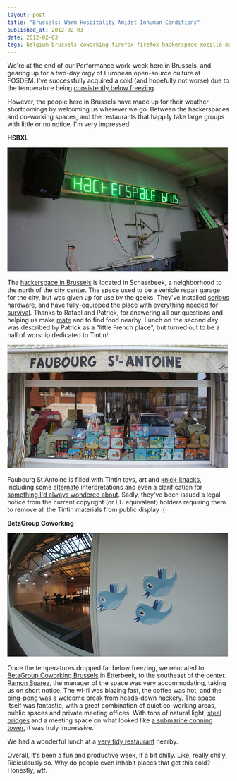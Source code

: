 ```yaml
---
layout: post
title: "Brussels: Warm Hospitality Amidst Inhuman Conditions"
published_at: 2012-02-03
date: 2012-02-03
tags: belgium brussels coworking firefox firefox hackerspace mozilla mozilla
---
```


We're at the end of our Performance work-week here in Brussels, and gearing up for a two-day orgy of European open-source culture at FOSDEM. I've successfully acquired a cold (and hopefully not worse) due to the temperature being [consistently below freezing](http://j.mp/xUY8FQ).

However, the people here in Brussels have made up for their weather shortcomings by welcoming us wherever we go. Between the hackerspaces and co-working spaces, and the restaurants that happily take large groups with little or no notice, I'm very impressed!

**HSBXL**

[![Performance work-week, Brussels 2012](6800516745_02d5604af2.jpg)](http://www.flickr.com/photos/autonome/6800516745/ "Performance work-week, Brussels 2012 by autonome, on Flickr")

The [hackerspace in Brussels](https://hackerspace.be/) is located in Schaerbeek, a neighborhood to the north of the city center. The space used to be a vehicle repair garage for the city, but was given up for use by the geeks. They've installed [serious hardware](http://www.flickr.com/photos/autonome/6800517943/in/photostream "oscillosock!"), and have fully-equipped the place with [everything needed for survival](http://www.flickr.com/photos/autonome/6800515533/in/photostream). Thanks to Rafael and Patrick, for answering all our questions and helping us make [mate](http://en.wikipedia.org/wiki/Mate_%28beverage%29) and to find food nearby. Lunch on the second day was described by Patrick as a "little French place", but turned out to be a hall of worship dedicated to Tintin!

[![Performance work-week, Brussels 2012](6800526749_c9d485f250.jpg)](http://www.flickr.com/photos/autonome/6800526749/ "Performance work-week, Brussels 2012 by autonome, on Flickr")

Faubourg St Antoine is filled with Tintin toys, art and [knick-knacks](http://www.flickr.com/photos/autonome/6800526217/in/photostream/), including some [alternate](http://www.flickr.com/photos/autonome/6800525605/in/photostream/) interpretations and even a clarification for [something I'd always wondered about](http://www.flickr.com/photos/autonome/6800523647/in/photostream). Sadly, they've been issued a legal notice from the current copyright (or EU equivalent) holders requiring them to remove all the Tintin materials from public display :(

**BetaGroup Coworking**

[![Performance work-week, Brussels 2012](6800565749_99522d41d2.jpg)](http://www.flickr.com/photos/autonome/6800565749/ "Performance work-week, Brussels 2012 by autonome, on Flickr")

Once the temperatures dropped far below freezing, we relocated to [BetaGroup Coworking Brussels](http://coworking.betagroup.be/) in Etterbeek, to the southeast of the center. [Ramon Suarez](https://twitter.com/#!/ramonsuarez), the manager of the space was very accommodating, taking us on short notice. The wi-fi was blazing fast, the coffee was hot, and the ping-pong was a welcome break from heads-down hackery. The space itself was fantastic, with a great combination of quiet co-working areas, public spaces and private meeting offices. With tons of natural light, [steel bridges](http://www.flickr.com/photos/autonome/6800566217/in/set-72157629096248615) and a meeting space on what looked like [a submarine conning tower](http://www.flickr.com/photos/autonome/6800567379/in/set-72157629096248615), it was truly impressive.

We had a wonderful lunch at a [very tidy restaurant](http://www.flickr.com/photos/autonome/6811646793/in/set-72157629096248615) nearby.

Overall, it's been a fun and productive week, if a bit chilly. Like, really chilly. Ridiculously so. Why do people even inhabit places that get this cold? Honestly, wtf.